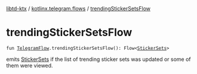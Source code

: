 [libtd-ktx](../index.md) / [kotlinx.telegram.flows](index.md) / [trendingStickerSetsFlow](./trending-sticker-sets-flow.md)

# trendingStickerSetsFlow

`fun `[`TelegramFlow`](../kotlinx.telegram.core/-telegram-flow/index.md)`.trendingStickerSetsFlow(): Flow<`[`StickerSets`](https://tdlibx.github.io/td/docs/org/drinkless/td/libcore/telegram/TdApi/StickerSets.html)`>`

emits [StickerSets](https://tdlibx.github.io/td/docs/org/drinkless/td/libcore/telegram/TdApi/StickerSets.html) if the list of trending sticker sets was updated or some of them were viewed.

